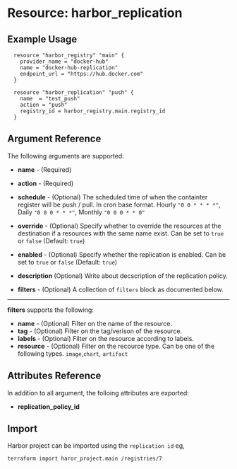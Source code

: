 # Resource: harbor_replication



## Example Usage

```hcl
  resource "harbor_registry" "main" {
	provider_name = "docker-hub"
	name = "docker-hub-replication"
	endpoint_url = "https://hub.docker.com"
  }

  resource "harbor_replication" "push" {
	name  = "test_push"
	action = "push"
	registry_id = harbor_registry.main.registry_id
  }
```

## Argument Reference
The following arguments are supported:

* **name** - (Required)

* **action** - (Required)

* **schedule** - (Optional) The scheduled time of when the containter register will be push / pull. In cron base format. Hourly `"0 0 * * * *"`, Daily `"0 0 0 * * *"`, Monthly `"0 0 0 * * 0"`
* **override** - (Optional) Specify whether to override the resources at the destination if a resources with the same name exist. Can be set to `true` or `false` (Default: `true`)
* **enabled** - (Optional) Specify whether the replication is enabled. Can be set to `true` or `false` (Default: `true`)
* **description** (Optional) Write about decscription of the replication policy.

* **filters** - (Optional) A collection of `filters` block as documented below.

---

**filters** supports the following:

* **name** - (Optional) Filter on the name of the resource.
* **tag** - (Optional) Filter on the tag/verison of the resource.
* **labels** - (Optional) Filter on the resource according to labels.
* **resource** - (Optional) Filter on the recource type. Can be one of the following types. `image`,`chart`, `artifact`
				


## Attributes Reference
In addition to all argument, the folloing attributes are exported:

* **replication_policy_id**
  
## Import
Harbor project can be imported using the `replication id` eg,

`
terraform import haror_project.main /registries/7
`